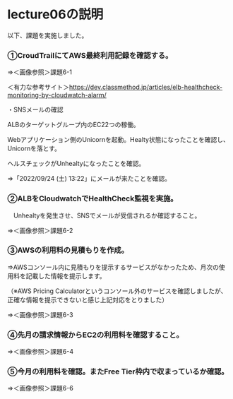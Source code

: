 # lecture06の説明

以下、課題を実施しました。

### ①CroudTrailにてAWS最終利用記録を確認する。
⇒＜画像参照＞課題6-1


＜有力な参考サイト＞https://dev.classmethod.jp/articles/elb-healthcheck-monitoring-by-cloudwatch-alarm/


・SNSメールの確認

ALBのターゲットグループ内のEC22つの稼働。

Webアプリケーション側のUnicornを起動。Healty状態になったことを確認し、Unicornを落とす。

ヘルスチェックがUnhealtyになったことを確認。

⇒「2022/09/24 (土) 13:22」にメールが来たことを確認。


### ②ALBをCloudwatchでHealthCheck監視を実施。
　Unhealtyを発生させ、SNSでメールが受信されるか確認すること。

⇒＜画像参照＞課題6-2

### ③AWSの利用料の見積もりを作成。
⇒AWSコンソール内に見積もりを提示するサービスがなかったため、月次の使用料を記載した情報を提示します。

（※AWS Pricing Calculatorというコンソール外のサービスを確認しましたが、正確な情報を提示できないと感じ上記対応をとりました）

⇒＜画像参照＞課題6-3

### ④先月の請求情報からEC2の利用料を確認すること。
⇒＜画像参照＞課題6-4

### ⑤今月の利用料を確認。またFree Tier枠内で収まっているか確認。
⇒＜画像参照＞課題6-6
